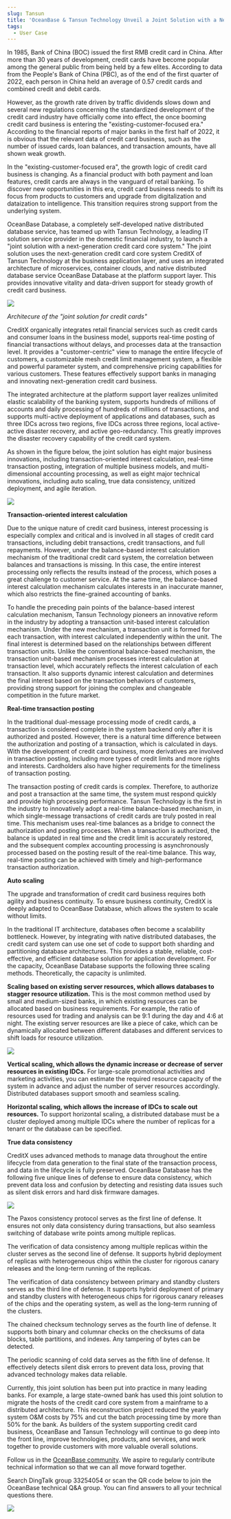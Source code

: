 ```yaml
---
slug: Tansun
title: 'OceanBase & Tansun Technology Unveil a Joint Solution with a Next-gen Credit Card Core System to Provide Innovative Vitality and Data-driven Support for Steady Growth of Credit Card Business'
tags:
  - User Case
---
```



In 1985, Bank of China (BOC) issued the first RMB credit card in China. After more than 30 years of development, credit cards have become popular among the general public from being held by a few elites. According to data from the People's Bank of China (PBC), as of the end of the first quarter of 2022, each person in China held an average of 0.57 credit cards and combined credit and debit cards.

  

However, as the growth rate driven by traffic dividends slows down and several new regulations concerning the standardized development of the credit card industry have officially come into effect, the once booming credit card business is entering the "existing-customer-focused era." According to the financial reports of major banks in the first half of 2022, it is obvious that the relevant data of credit card business, such as the number of issued cards, loan balances, and transaction amounts, have all shown weak growth.

  

In the "existing-customer-focused era", the growth logic of credit card business is changing. As a financial product with both payment and loan features, credit cards are always in the vanguard of retail banking. To discover new opportunities in this era, credit card business needs to shift its focus from products to customers and upgrade from digitalization and dataization to intelligence. This transition requires strong support from the underlying system.

  

OceanBase Database, a completely self-developed native distributed database service, has teamed up with Tansun Technology, a leading IT solution service provider in the domestic financial industry, to launch a "joint solution with a next-generation credit card core system." The joint solution uses the next-generation credit card core system CreditX of Tansun Technology at the business application layer, and uses an integrated architecture of microservices, container clouds, and native distributed database service OceanBase Database at the platform support layer. This provides innovative vitality and data-driven support for steady growth of credit card business.

  

![](/img/blogs/users/Tansun/image/0cd27c95-858d-4efb-b03e-e8af26996aa5.png)

_Architecure of the "joint solution for credit cards"_

  

CreditX organically integrates retail financial services such as credit cards and consumer loans in the business model, supports real-time posting of financial transactions without delays, and processes data at the transaction level. It provides a "customer-centric" view to manage the entire lifecycle of customers, a customizable mesh credit limit management system, a flexible and powerful parameter system, and comprehensive pricing capabilities for various customers. These features effectively support banks in managing and innovating next-generation credit card business.

  

The integrated architecture at the platform support layer realizes unlimited elastic scalability of the banking system, supports hundreds of millions of accounts and daily processing of hundreds of millions of transactions, and supports multi-active deployment of applications and databases, such as three IDCs across two regions, five IDCs across three regions, local active-active disaster recovery, and active geo-redundancy. This greatly improves the disaster recovery capability of the credit card system.

  

As shown in the figure below, the joint solution has eight major business innovations, including transaction-oriented interest calculation, real-time transaction posting, integration of multiple business models, and multi-dimensional accounting processing, as well as eight major technical innovations, including auto scaling, true data consistency, unitized deployment, and agile iteration.

![](/img/blogs/users/Tansun/image/7834b4f1-580f-40c1-9841-a252e7141c09.png)


**Transaction-oriented interest calculation**

  

Due to the unique nature of credit card business, interest processing is especially complex and critical and is involved in all stages of credit card transactions, including debit transactions, credit transactions, and full repayments. However, under the balance-based interest calculation mechanism of the traditional credit card system, the correlation between balances and transactions is missing. In this case, the entire interest processing only reflects the results instead of the process, which poses a great challenge to customer service. At the same time, the balance-based interest calculation mechanism calculates interests in an inaccurate manner, which also restricts the fine-grained accounting of banks.

  

To handle the preceding pain points of the balance-based interest calculation mechanism, Tansun Technology pioneers an innovative reform in the industry by adopting a transaction unit-based interest calculation mechanism. Under the new mechanism, a transaction unit is formed for each transaction, with interest calculated independently within the unit. The final interest is determined based on the relationships between different transaction units. Unlike the conventional balance-based mechanism, the transaction unit-based mechanism processes interest calculation at transaction level, which accurately reflects the interest calculation of each transaction. It also supports dynamic interest calculation and determines the final interest based on the transaction behaviors of customers, providing strong support for joining the complex and changeable competition in the future market.

  

  

  

**Real-time transaction posting**

  

In the traditional dual-message processing mode of credit cards, a transaction is considered complete in the system backend only after it is authorized and posted. However, there is a natural time difference between the authorization and posting of a transaction, which is calculated in days. With the development of credit card business, more derivatives are involved in transaction posting, including more types of credit limits and more rights and interests. Cardholders also have higher requirements for the timeliness of transaction posting.

  

The transaction posting of credit cards is complex. Therefore, to authorize and post a transaction at the same time, the system must respond quickly and provide high processing performance. Tansun Technology is the first in the industry to innovatively adopt a real-time balance-based mechanism, in which single-message transactions of credit cards are truly posted in real time. This mechanism uses real-time balances as a bridge to connect the authorization and posting processes. When a transaction is authorized, the balance is updated in real time and the credit limit is accurately restored, and the subsequent complex accounting processing is asynchronously processed based on the posting result of the real-time balance. This way, real-time posting can be achieved with timely and high-performance transaction authorization.

  

  

  

**Auto scaling**

  

The upgrade and transformation of credit card business requires both agility and business continuity. To ensure business continuity, CreditX is deeply adapted to OceanBase Database, which allows the system to scale without limits.

  

In the traditional IT architecture, databases often become a scalability bottleneck. However, by integrating with native distributed databases, the credit card system can use one set of code to support both sharding and partitioning database architectures. This provides a stable, reliable, cost-effective, and efficient database solution for application development. For the capacity, OceanBase Database supports the following three scaling methods. Theoretically, the capacity is unlimited.

  

**Scaling based on existing server resources, which allows databases to stagger resource utilization.** This is the most common method used by small and medium-sized banks, in which existing resources can be allocated based on business requirements. For example, the ratio of resources used for trading and analysis can be 9:1 during the day and 4:6 at night. The existing server resources are like a piece of cake, which can be dynamically allocated between different databases and different services to shift loads for resource utilization.

  

![](/img/blogs/users/Tansun/image/7eaa09e1-7728-435e-8b13-307d5f77efdd.png)

  

**Vertical scaling, which allows the dynamic increase or decrease of server resources in existing IDCs.** For large-scale promotional activities and marketing activities, you can estimate the required resource capacity of the system in advance and adjust the number of server resources accordingly. Distributed databases support smooth and seamless scaling.

  

**Horizontal scaling, which allows the increase of IDCs to scale out resources.** To support horizontal scaling, a distributed database must be a cluster deployed among multiple IDCs where the number of replicas for a tenant or the database can be specified.

  

  

  

  

**True data consistency**

  

CreditX uses advanced methods to manage data throughout the entire lifecycle from data generation to the final state of the transaction process, and data in the lifecycle is fully preserved. OceanBase Database has the following five unique lines of defense to ensure data consistency, which prevent data loss and confusion by detecting and resisting data issues such as silent disk errors and hard disk firmware damages.

  

![](/img/blogs/users/Tansun/image/af22497b-a464-40ed-baad-60788eac9e51.png)

  

The Paxos consistency protocol serves as the first line of defense. It ensures not only data consistency during transactions, but also seamless switching of database write points among multiple replicas.

  

The verification of data consistency among multiple replicas within the cluster serves as the second line of defense. It supports hybrid deployment of replicas with heterogeneous chips within the cluster for rigorous canary releases and the long-term running of the replicas.

  

The verification of data consistency between primary and standby clusters serves as the third line of defense. It supports hybrid deployment of primary and standby clusters with heterogeneous chips for rigorous canary releases of the chips and the operating system, as well as the long-term running of the clusters.

  

The chained checksum technology serves as the fourth line of defense. It supports both binary and columnar checks on the checksums of data blocks, table partitions, and indexes. Any tampering of bytes can be detected.

  

The periodic scanning of cold data serves as the fifth line of defense. It effectively detects silent disk errors to prevent data loss, proving that advanced technology makes data reliable.

  

Currently, this joint solution has been put into practice in many leading banks. For example, a large state-owned bank has used this joint solution to migrate the hosts of the credit card core system from a mainframe to a distributed architecture. This reconstruction project reduced the yearly system O&M costs by 75% and cut the batch processing time by more than 50% for the bank. As builders of the system supporting credit card business, OceanBase and Tansun Technology will continue to go deep into the front line, improve technologies, products, and services, and work together to provide customers with more valuable overall solutions.

  

Follow us in the [OceanBase community](https://open.oceanbase.com/blog). We aspire to regularly contribute technical information so that we can all move forward together.

  

Search DingTalk group 33254054 or scan the QR code below to join the OceanBase technical Q&A group. You can find answers to all your technical questions there.

  

![](https://gw.alipayobjects.com/zos/oceanbase/f4d95b17-3494-4004-8295-09ab4e649b68/image/2022-08-29/00ff7894-c260-446d-939d-f98aa6648760.png)